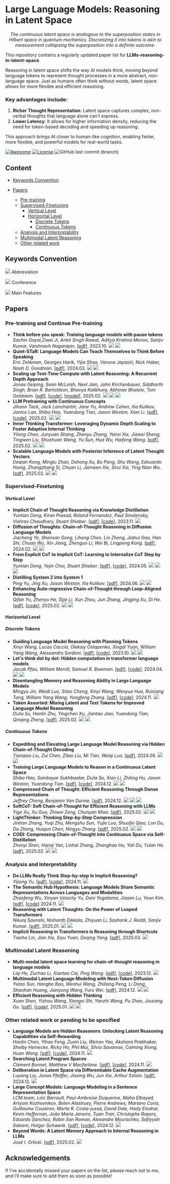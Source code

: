 # Large Language Models: Reasoning in Latent Space
<p align="center"><em>
The continuous latent space is analogous to the superposition states in Hilbert space in quantum mechanics. Discretizing it into tokens is akin to measurement collapsing the superposition into a definite outcome.
</em></p>

This repository contains a regularly updated paper list for **LLMs-reasoning-in-latent-space**.

Reasoning in latent space shifts the way AI models think, moving beyond language tokens to represent thought processes in a more abstract, non-language space. Just as humans often think without words, latent space allows for more flexible and efficient reasoning.

### Key advantages include:
1. **Richer Thought Representation**: Latent space captures complex, non-verbal thoughts that language alone can't express.
2. **Lower Latency**: It allows for higher information density, reducing the need for token-based decoding and speeding up reasoning.

This approach brings AI closer to human-like cognition, enabling faster, more flexible, and powerful models for real-world tasks.

[![Awesome](https://awesome.re/badge.svg)](https://awesome.re) [![License](https://img.shields.io/badge/License-Apache_2.0-green.svg)](./LICENSE) ![GitHub last commit (branch)](https://img.shields.io/github/last-commit/EIT-NLP/Awesome-Latent-CoT/main?logo=github&color=blue)

## Content

- [Keywords Convention](#keywords-convention)

- [Papers](#papers)
    - [Pre-training](#pre-training)
    - [Supervised-Finetuning](#supervised-finetuning)
        - [Vertical Level](#vertical-level)
        - [Horizontal Level](#horizontal-level)
            - [Discrete Tokens](#discrete-tokens)
            - [Continuous Tokens](#continuous-tokens)
    - [Analysis and Interpretability](#analysis-and-interpretability)
    - [Multimodal Latent Reasoning](#multimodal-latent-reasoning)
    - [Other related work](#other-related-work-or-pending-to-be-specified)

## Keywords Convention

![](https://img.shields.io/badge/Coconut-blue) Abbreviation

![](https://img.shields.io/badge/NIPS2024-orange) Conference

![](https://img.shields.io/badge/Reconstruction-lightgray) Main Features

## Papers

### Pre-training and Continue Pre-training

- **Think before you speak: Training language models with pause tokens**  
  *Sachin Goyal,Ziwei Ji, Ankit Singh Rawat, Aditya Krishna Menon, Sanjiv Kumar, Vaishnavh Nagarajan*. [[pdf](https://arxiv.org/pdf/2310.02226)], 2023.10. ![](https://img.shields.io/badge/ICLR2024-orange) ![](https://img.shields.io/badge/pause_tokens-blue)
- **Quiet-STaR: Language Models Can Teach Themselves to Think Before Speaking**  
  *Eric Zelikman, Georges Harik, Yijia Shao, Varuna Jayasiri, Nick Haber, Noah D. Goodman*. [[pdf](https://arxiv.org/pdf/2403.09629)], 2024.03. ![](https://img.shields.io/badge/COLM2024-orange) ![](https://img.shields.io/badge/Quiet--STaR-blue)
- **Scaling up Test-Time Compute with Latent Reasoning: A Recurrent Depth Approach**  
  *Jonas Geiping, Sean McLeish, Neel Jain, John Kirchenbauer, Siddharth Singh, Brian R. Bartoldson, Bhavya Kailkhura, Abhinav Bhatele, Tom Goldstein*. [[pdf](https://arxiv.org/pdf/2502.05171)], [[code](https://github.com/seal-rg/recurrent-pretraining)], [[model](https://huggingface.co/tomg-group-umd/huginn-0125)], 2025.02. ![](https://img.shields.io/badge/Arxiv-orange) ![](https://img.shields.io/badge/Huggin-blue) ![](https://img.shields.io/badge/Depth_Recurrence-lightgray)
- **LLM Pretraining with Continuous Concepts**  
  *Jihoon Tack, Jack Lanchantin, Jane Yu, Andrew Cohen, Ilia Kulikov, Janice Lan, Shibo Hao, Yuandong Tian, Jason Weston, Xian Li*. [[pdf](https://arxiv.org/pdf/2502.08524)], [[code](https://github.com/facebookresearch/RAM/tree/main/projects/cocomix)], 2025.02. ![](https://img.shields.io/badge/Arxiv-orange) ![](https://img.shields.io/badge/Coconut-blue)
- **Inner Thinking Transformer: Leveraging Dynamic Depth Scaling to Foster Adaptive Internal Thinking**  
  *Yilong Chen, Junyuan Shang, Zhenyu Zhang, Yanxi Xie, Jiawei Sheng, Tingwen Liu, Shuohuan Wang, Yu Sun, Hua Wu, Haifeng Wang*. [[pdf](https://arxiv.org/pdf/2502.13842)], 2025.02. ![](https://img.shields.io/badge/Arxiv-orange) ![](https://img.shields.io/badge/ITT-blue)
- **Scalable Language Models with Posterior Inference of Latent Thought Vectors**  
  *Deqian Kong, Minglu Zhao, Dehong Xu, Bo Pang, Shu Wang, Edouardo Honig, Zhangzhang Si, Chuan Li, Jianwen Xie, Sirui Xie, Ying Nian Wu*. [[pdf](https://arxiv.org/pdf/2502.01567)], 2025.02. ![](https://img.shields.io/badge/Arxiv-orange) ![](https://img.shields.io/badge/LTM-blue)

### Supervised-Finetuning 

#### Vertical Level

- **Implicit Chain of Thought Reasoning via Knowledge Distillation**  
  *Yuntian Deng, Kiran Prasad, Roland Fernandez, Paul Smolensky, Vishrav Chaudhary, Stuart Shieber*. [[pdf](https://arxiv.org/pdf/2311.01460)], [[code](https://github.com/da03/implicit_chain_of_thought/)], 2023.11. ![](https://img.shields.io/badge/Arxiv-orange)
- **Diffusion of Thoughts: Chain-of-Thought Reasoning in Diffusion Language Models**  
  *Jiacheng Ye, Shansan Gong, Liheng Chen, Lin Zheng, Jiahui Gao, Han Shi, Chuan Wu, Xin Jiang, Zhenguo Li, Wei Bi, Lingpeng Kong*. [[pdf](https://arxiv.org/pdf/2402.07754)], 2024.02. ![](https://img.shields.io/badge/NIPS2024-orange) ![](https://img.shields.io/badge/DoT-blue)
- **From Explicit CoT to Implicit CoT: Learning to Internalize CoT Step by Step**  
  *Yuntian Deng, Yejin Choi, Stuart Shieber*. [[pdf](https://arxiv.org/pdf/2405.14838)], [[code](https://github.com/da03/Internalize_CoT_Step_by_Step)], 2024.05. ![](https://img.shields.io/badge/Arxiv-orange) ![](https://img.shields.io/badge/ICoT-blue) ![](https://img.shields.io/badge/Stepwise_Internalization-lightgray)
- **Distilling System 2 into System 1**   
  *Ping Yu, Jing Xu, Jason Weston, Ilia Kulikov*. [[pdf](https://arxiv.org/pdf/2407.06023)], 2024.06. ![](https://img.shields.io/badge/Arxiv-orange) ![](https://img.shields.io/badge/System_2_Distillation-lightgray)
- **Enhancing Auto-regressive Chain-of-Thought through Loop-Aligned Reasoning**   
  *Qifan Yu, Zhenyu He, Sijie Li, Xun Zhou, Jun Zhang, Jingjing Xu, Di He*. [[pdf](https://arxiv.org/pdf/2502.08482)], [[code](https://github.com/qifanyu/RELAY)], 2025.02. ![](https://img.shields.io/badge/Arxiv-orange) ![](https://img.shields.io/badge/RELAY-blue)

#### Horizontal Level

##### Discrete Tokens

- **Guiding Language Model Reasoning with Planning Tokens**  
  *Xinyi Wang, Lucas Caccia, Oleksiy Ostapenko, Xingdi Yuan, William Yang Wang, Alessandro Sordoni*. [[pdf](https://arxiv.org/pdf/2310.05707)], [[code](https://github.com/WANGXinyiLinda/planning_tokens)], 2023.10. ![](https://img.shields.io/badge/COLM2024-orange) ![](https://img.shields.io/badge/planning_tokens-blue)
- **Let's think dot by dot: Hidden computation in transformer language models**  
  *Jacob Pfau, William Merrill, Samuel R. Bowman*. [[pdf](https://arxiv.org/pdf/2404.15758)], [[code](https://github.com/JacobPfau/fillerTokens)], 2024.04. ![](https://img.shields.io/badge/COLM2024-orange) ![](https://img.shields.io/badge/filler_tokens-blue)
- **Disentangling Memory and Reasoning Ability in Large Language Models**  
  *Mingyu Jin, Weidi Luo, Sitao Cheng, Xinyi Wang, Wenyue Hua, Ruixiang Tang, William Yang Wang, Yongfeng Zhang*. [[pdf](https://arxiv.org/pdf/2411.13504)], [[code](https://github.com/MingyuJ666/Disentangling-Memory-and-Reasoning)], 2024.11. ![](https://img.shields.io/badge/Arxiv-orange)
- **Token Assorted: Mixing Latent and Text Tokens for Improved Language Model Reasoning**  
  *DiJia Su, Hanlin Zhu, Yingchen Xu, Jiantao Jiao, Yuandong Tian, Qinqing Zheng*. [[pdf](https://arxiv.org/pdf/2502.03275)], 2025.02.  ![](https://img.shields.io/badge/Arxiv-orange) ![](https://img.shields.io/badge/VQ--VAE-lightgray) 

##### Continuous Tokens

- **Expediting and Elevating Large Language Model Reasoning via Hidden Chain-of-Thought Decoding**  
  *Tianqiao Liu, Zui Chen, Zitao Liu, Mi Tian, Weiqi Luo*. [[pdf](https://arxiv.org/pdf/2409.08561)], 2024.09. ![](https://img.shields.io/badge/Arxiv-orange) ![](https://img.shields.io/badge/HCoT-blue)
- **Training Large Language Models to Reason in a Continuous Latent Space**  
  *Shibo Hao, Sainbayar Sukhbaatar, DiJia Su, Xian Li, Zhiting Hu, Jason Weston, Yuandong Tian*. [[pdf](https://arxiv.org/pdf/2412.06769)], [[code](https://github.com/facebookresearch/coconut)], 2024.12. ![](https://img.shields.io/badge/Arxiv-orange) ![](https://img.shields.io/badge/Coconut-blue)
- **Compressed Chain of Thought: Efficient Reasoning Through Dense Representations**  
  *Jeffrey Cheng, Benjamin Van Durme*. [[pdf](https://arxiv.org/pdf/2412.13171)], 2024.12. ![](https://img.shields.io/badge/Arxiv-orange) ![](https://img.shields.io/badge/CCoT-blue) ![](https://img.shields.io/badge/Compressed_representations-lightgray)
- **SoftCoT: Soft Chain-of-Thought for Efficient Reasoning with LLMs**  
  *Yige Xu, Xu Guo, Zhiwei Zeng, Chunyan Miao*. [[pdf](https://arxiv.org/pdf/2502.12134)], 2025.02. ![](https://img.shields.io/badge/Arxiv-orange) ![](https://img.shields.io/badge/SoftCoT-blue) 
- **LightThinker: Thinking Step-by-Step Compression**  
  *Jintian Zhang, Yuqi Zhu, Mengshu Sun, Yujie Luo, Shuofei Qiao, Lun Du, Da Zheng, Huajun Chen, Ningyu Zhang*. [[pdf](https://arxiv.org/pdf/2502.15589)], 2025.02. ![](https://img.shields.io/badge/Arxiv-orange) ![](https://img.shields.io/badge/LightThinker-blue)
- **CODI: Compressing Chain-of-Thought into Continuous Space via Self-Distillation**  
  *Zhenyi Shen, Hanqi Yan, Linhai Zhang, Zhanghao Hu, Yali Du, Yulan He*. [[pdf](https://arxiv.org/pdf/2502.21074)], 2025.02. ![](https://img.shields.io/badge/Arxiv-orange) ![](https://img.shields.io/badge/CODI-blue)

### Analysis and Interpretability

- **Do LLMs Really Think Step-by-step In Implicit Reasoning?**  
  *Yijiong Yu*. [[pdf](https://arxiv.org/pdf/2411.15862)], [[code](https://github.com/yuyijiong/if_step_by_step_implicit_CoT)], 2024.11. ![](https://img.shields.io/badge/Arxiv-orange)
- **The Semantic Hub Hypothesis: Language Models Share Semantic Representations Across Languages and Modalities**  
  *Zhaofeng Wu, Xinyan Velocity Yu, Dani Yogatama, Jiasen Lu, Yoon Kim*. [[pdf](https://arxiv.org/pdf/2502.17416)], [[code](https://github.com/ZhaofengWu/semantic-hub)] 2024.11. ![](https://img.shields.io/badge/ICLR2025-orange)
- **Reasoning with Latent Thoughts: On the Power of Looped Transformers**  
  *Nikunj Saunshi, Nishanth Dikkala, Zhiyuan Li, Sashank J. Reddi, Sanjiv Kumar*. [[pdf](https://arxiv.org/pdf/2502.17416)], 2025.01. ![](https://img.shields.io/badge/ICLR2025-orange) ![](https://img.shields.io/badge/Looped_Transformers-blue)
- **Implicit Reasoning in Transformers is Reasoning through Shortcuts**  
  *Tianhe Lin, Jian Xie, Siyu Yuan, Deqing Yang*. [[pdf](https://arxiv.org/pdf/2503.07604)], 2025.03. ![](https://img.shields.io/badge/Arxiv-orange)

### Multimodal Latent Reasoning

- **Multi-modal latent space learning for chain-of-thought reasoning in language models**  
  *Liqi He, Zuchao Li, Xiantao Cai, Ping Wang*. [[pdf](https://arxiv.org/pdf/2312.08762)], [[code](https://github.com/shimurenhlq/DPMM-COT)], 2023.12. ![](https://img.shields.io/badge/AAAI2024-orange)
- **Multimodal Latent Language Modeling with Next-Token Diffusion**  
  *Yutao Sun, Hangbo Bao, Wenhui Wang, Zhiliang Peng, Li Dong, Shaohan Huang, Jianyong Wang, Furu Wei*. [[pdf](https://arxiv.org/pdf/2412.08635)], 2024.12. ![](https://img.shields.io/badge/Arxiv-orange) ![](https://img.shields.io/badge/LatentLM-blue)
- **Efficient Reasoning with Hidden Thinking**  
  *Xuan Shen, Yizhou Wang, Xiangxi Shi, Yanzhi Wang, Pu Zhao, Jiuxiang Gu*. [[pdf](https://arxiv.org/pdf/2501.19201)], [[code](https://github.com/shawnricecake/Heima)], 2025.01. ![](https://img.shields.io/badge/Arxiv-orange) ![](https://img.shields.io/badge/Heima-blue)

### Other related work or pending to be specified

- **Language Models are Hidden Reasoners: Unlocking Latent Reasoning Capabilities via Self-Rewarding**  
  *Haolin Chen, Yihao Feng, Zuxin Liu, Weiran Yao, Akshara Prabhakar, Shelby Heinecke, Ricky Ho, Phil Mui, Silvio Savarese, Caiming Xiong, Huan Wang*. [[pdf](https://arxiv.org/pdf/2411.04282)], [[code](https://github.com/SalesforceAIResearch/LaTRO)], 2024.11. ![](https://img.shields.io/badge/Arxiv-orange)
- **Searching Latent Program Spaces**  
  *Clément Bonnet, Matthew V Macfarlane*. [[pdf](https://arxiv.org/pdf/2411.08706)], [[code](https://github.com/clement-bonnet/lpn)], 2024.11. ![](https://img.shields.io/badge/Arxiv-orange)
- **Deliberation in Latent Space via Differentiable Cache Augmentation**  
  *Luyang Liu, Jonas Pfeiffer, Jiaxing Wu, Jun Xie, Arthur Szlam*. [[pdf](https://arxiv.org/abs/2412.17747)], 2024.12. ![](https://img.shields.io/badge/Arxiv-orange)
- **Large Concept Models: Language Modeling in a Sentence Representation Space**  
  *LCM team, Loïc Barrault, Paul-Ambroise Duquenne, Maha Elbayad, Artyom Kozhevnikov, Belen Alastruey, Pierre Andrews, Mariano Coria, Guillaume Couairon, Marta R. Costa-jussà, David Dale, Hady Elsahar, Kevin Heffernan, João Maria Janeiro, Tuan Tran, Christophe Ropers, Eduardo Sánchez, Robin San Roman, Alexandre Mourachko, Safiyyah Saleem, Holger Schwenk*. [[pdf](https://arxiv.org/pdf/2412.08821)], [[code](https://github.com/facebookresearch/large_concept_model)], 2024.12. ![](https://img.shields.io/badge/Arxiv-orange)
- **Beyond Words: A Latent Memory Approach to Internal Reasoning in LLMs**  
  *José I. Orlicki*. [[pdf](https://arxiv.org/pdf/2502.21030)], 2025.02. ![](https://img.shields.io/badge/Arxiv-orange)

## Acknowledgements
If I’ve accidentally missed your papers on the list, please reach out to me, and I’ll make sure to add them as soon as possible!
